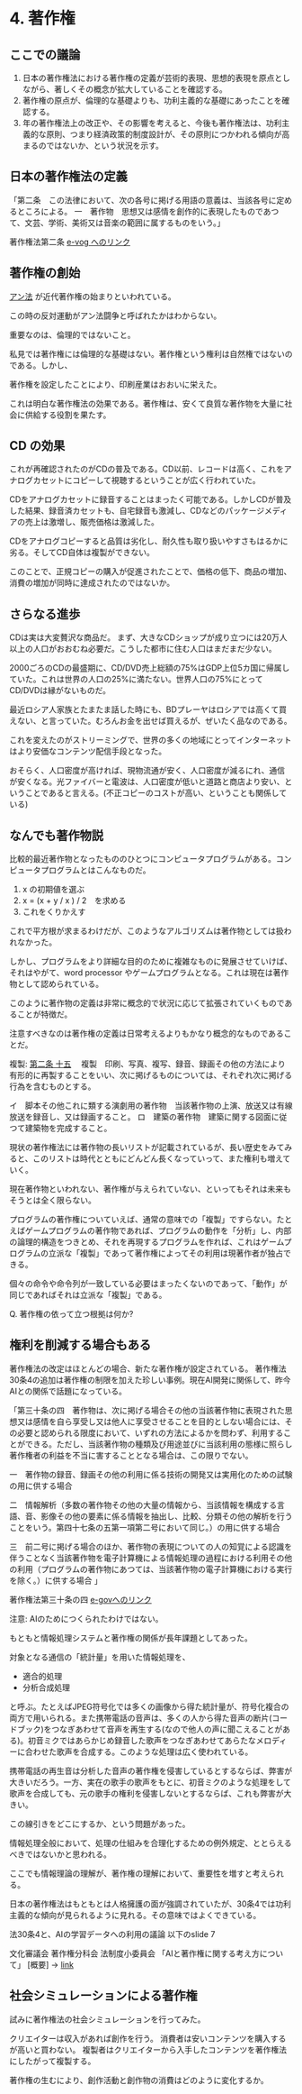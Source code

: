 # 4. 著作権

## ここでの議論

1. 日本の著作権法における著作権の定義が芸術的表現、思想的表現を原点としながら、著しくその概念が拡大していることを確認する。
1. 著作権の原点が、倫理的な基礎よりも、功利主義的な基礎にあったことを確認する。
1. 年の著作権法上の改正や、その影響を考えると、今後も著作権法は、功利主義的な原則、つまり経済政策的制度設計が、その原則につかわれる傾向が高まるのではないか、という状況を示す。

## 日本の著作権法の定義


「第二条　この法律において、次の各号に掲げる用語の意義は、当該各号に定めるところによる。
一　著作物　思想又は感情を創作的に表現したものであつて、文芸、学術、美術又は音楽の範囲に属するものをいう。」

著作権法第二条 [e-vog へのリンク](https://elaws.e-gov.go.jp/document?lawid=345AC0000000048)

## 著作権の創始

[アン法](https://ja.wikipedia.org/wiki/%E3%82%A2%E3%83%B3%E6%B3%95) が近代著作権の始まりといわれている。

この時の反対運動がアン法闘争と呼ばれたかはわからない。

重要なのは、倫理的ではないこと。

私見では著作権には倫理的な基礎はない。著作権という権利は自然権ではないのである。しかし、

著作権を設定したことにより、印刷産業はおおいに栄えた。

これは明白な著作権法の効果である。著作権は、安くて良質な著作物を大量に社会に供給する役割を果たす。

## CD の効果

これが再確認されたのがCDの普及である。CD以前、レコードは高く、これをアナログカセットにコピーして視聴するということが広く行われていた。

CDをアナログカセットに録音することはまったく可能である。しかしCDが普及した結果、録音済カセットも、自宅録音も激減し、CDなどのパッケージメディアの売上は激増し、販売価格は激減した。

CDをアナログコピーすると品質は劣化し、耐久性も取り扱いやすさもはるかに劣る。そしてCD自体は複製ができない。

このことで、正規コピーの購入が促進されたことで、価格の低下、商品の増加、消費の増加が同時に達成されたのではないか。

## さらなる進歩

CDは実は大変贅沢な商品だ。
まず、大きなCDショップが成り立つには20万人以上の人口がおおむね必要だ。こうした都市に住む人口はまだまだ少ない。

2000ごろのCDの最盛期に、CD/DVD売上総額の75%はGDP上位5カ国に帰属していた。これは世界の人口の25%に満たない。世界人口の75%にとってCD/DVDは縁がないものだ。

最近ロシア人家族とたまたま話した時にも、BDプレーヤはロシアでは高くて買えない、と言っていた。むろんお金を出せば買えるが、ぜいたく品なのである。

これを変えたのがストリーミングで、世界の多くの地域にとってインターネットはより安価なコンテンツ配信手段となった。

おそらく、人口密度が高ければ、現物流通が安く、人口密度が減るにれ、通信が安くなる。光ファイバーと電波は、人口密度が低いと道路と商店より安い、ということであると言える。(不正コピーのコストが高い、ということも関係している)

## なんでも著作物説

比較的最近著作物となったもののひとつにコンピュータプログラムがある。コンピュータプログラムとはこんなものだ。

 1. x の初期値を選ぶ
 1. x = (x + y / x ) / 2　を求める
 1. これをくりかえす

これで平方根が求まるわけだが、このようなアルゴリズムは著作物としては扱われなかった。

しかし、プログラムをより詳細な目的のために複雑なものに発展させていけば、それはやがて、word processor やゲームプログラムとなる。これは現在は著作物として認められている。


このように著作物の定義は非常に概念的で状況に応じて拡張されていくものであることが特徴だ。

注意すべきなのは著作権の定義は日常考えるよりもかなり概念的なものであることだ。

複製: 
[第二条 十五](
    https://elaws.e-gov.go.jp/document?lawid=345AC0000000048_20220617_504AC0000000068#Mp-At_2) 　複製　印刷、写真、複写、録音、録画その他の方法により有形的に再製することをいい、次に掲げるものについては、それぞれ次に掲げる行為を含むものとする。

イ　脚本その他これに類する演劇用の著作物　当該著作物の上演、放送又は有線放送を録音し、又は録画すること。
ロ　建築の著作物　建築に関する図面に従つて建築物を完成すること。

現状の著作権法には著作物の長いリストが記載されているが、長い歴史をみてみると、このリストは時代とともにどんどん長くなっていって、また権利も増えていく。

現在著作物といわれない、著作権が与えられていない、といってもそれは未来もそうとは全く限らない。


プログラムの著作権についていえば、通常の意味での「複製」ですらない。たとえばゲームプログラムの著作物であれば、プログラムの動作を「分析」し、内部の論理的構造をつきとめ、それを再現するプログラムを作れば、これはゲームプログラムの立派な「複製」であって著作権によってその利用は現著作者が独占できる。

個々の命令や命令列が一致している必要はまったくないのであって、「動作」が同じであればそれは立派な「複製」である。

Q. 著作権の依って立つ根拠は何か?


## 権利を削減する場合もある

著作権法の改定はほとんどの場合、新たな著作権が設定されている。
著作権法30条4の追加は著作権の制限を加えた珍しい事例。現在AI開発に関係して、昨今AIとの関係で話題になっている。


「第三十条の四　著作物は、次に掲げる場合その他の当該著作物に表現された思想又は感情を自ら享受し又は他人に享受させることを目的としない場合には、その必要と認められる限度において、いずれの方法によるかを問わず、利用することができる。ただし、当該著作物の種類及び用途並びに当該利用の態様に照らし著作権者の利益を不当に害することとなる場合は、この限りでない。

一　著作物の録音、録画その他の利用に係る技術の開発又は実用化のための試験の用に供する場合

二　情報解析（多数の著作物その他の大量の情報から、当該情報を構成する言語、音、影像その他の要素に係る情報を抽出し、比較、分類その他の解析を行うことをいう。第四十七条の五第一項第二号において同じ。）の用に供する場合

三　前二号に掲げる場合のほか、著作物の表現についての人の知覚による認識を伴うことなく当該著作物を電子計算機による情報処理の過程における利用その他の利用（プログラムの著作物にあつては、当該著作物の電子計算機における実行を除く。）に供する場合 」

著作権法第三十条の四
[e-govへのリンク](https://elaws.e-gov.go.jp/document?lawid=345AC0000000048#Mp-At_30_4)


注意: AIのためにつくられたわけではない。

もともと情報処理システムと著作権の関係が長年課題としてあった。

対象となる通信の「統計量」を用いた情報処理を、

- 適合的処理
- 分析合成処理

と呼ぶ。たとえばJPEG符号化では多くの画像から得た統計量が、符号化複合の両方で用いられる。また携帯電話の音声は、多くの人から得た音声の断片(コードブック)をつなぎあわせて音声を再生する(なので他人の声に聞こえることがある)。初音ミクではあらかじめ録音した歌声をつなぎあわせてあらたなメロディーに合わせた歌声を合成する。このような処理は広く使われている。

携帯電話の再生音は分析した音声の著作権を侵害しているとするならば、弊害が大きいだろう。一方、実在の歌手の歌声をもとに、初音ミクのような処理をして歌声を合成しても、元の歌手の権利を侵害しないとするならば、これも弊害が大きい。

この線引きをどこにするか、という問題があった。

情報処理全般において、処理の仕組みを合理化するための例外規定、ととらえるべきではないかと思われる。

ここでも情報理論の理解が、著作権の理解において、重要性を増すと考えられる。

日本の著作権法はもともとは人格擁護の面が強調されていたが、30条4では功利主義的な傾向が見られるように見れる。その意味ではよくできている。

法30条4と、AIの学習データへの利用の議論 以下のslide 7

文化審議会 著作権分科会 法制度小委員会 「AIと著作権に関する考え方について」 [概要] -> [link](https://www.bunka.go.jp/seisaku/bunkashingikai/chosakuken/pdf/94037901_02.pdf#:~:text=%E8%91%97%E4%BD%9C%E6%A8%A9%E6%B3%95%28%E6%8A%9C%E7%B2%8B%29,%28%E8%91%97%E4%BD%9C%E7%89%A9%E3%81%AB%E8%A1%A8%E7%8F%BE%E3%81%95%E3%82%8C%E3%81%9F%E6%80%9D%E6%83%B3%E5%8F%88%E3%81%AF%E6%84%9F%E6%83%85%E3%81%AE%E4%BA%AB%E5%8F%97%E3%82%92%E7%9B%AE%E7%9A%84%E3%81%A8%E3%81%97%E3%81%AA%E3%81%84%E5%88%A9%E7%94%A8%29%E7%AC%AC30%E6%9D%A1%E3%81%AE4%E8%91%97%E4%BD%9C%E7%89%A9%E3%81%AF%E3%80%81%E6%AC%A1%E3%81%AB%E6%8E%B2%E3%81%92%E3%82%8B%E5%A0%B4%E5%90%88%E3%81%9D%E3%81%AE%E4%BB%96%E3%81%AE%E5%BD%93%E8%A9%B2%E8%91%97%E4%BD%9C%E7%89%A9%E3%81%AB%E8%A1%A8%E7%8F%BE%E3%81%95%E3%82%8C%E3%81%9F%E6%80%9D%E6%83%B3%E5%8F%88%E3%81%AF%E6%84%9F%E6%83%85%E3%82%92%E8%87%AA%E3%82%89%E4%BA%AB%E5%8F%97%E3%81%97%E5%8F%88%E3%81%AF%E4%BB%96%E4%BA%BA%E3%81%AB%E4%BA%AB%E5%8F%97%E3%81%95%E3%81%9B%E3%82%8B%E3%81%93%E3%81%A8%E3%82%92%E7%9B%AE%E7%9A%84%E3%81%A8%E3%81%97%E3%81%AA%E3%81%84%E5%A0%B4%E5%90%88%E3%81%AB%E3%81%AF%E3%80%81%E3%81%9D%E3%81%AE%E5%BF%85%E8%A6%81%E3%81%A8%E8%AA%8D%E3%82%81%E3%82%89%E3%82%8C%E3%82%8B%E9%99%90%E5%BA%A6%E3%81%AB%E3%81%8A%E3%81%84%E3%81%A6%E3%80%81%E3%81%84%E3%81%9A%E3%82%8C%E3%81%AE%E6%96%B9%E6%B3%95%E3%81%AB%E3%82%88%E3%82%8B%E3%81%8B%E3%82%92%E5%95%8F%E3%82%8F%E3%81%9A%E3%80%81%E5%88%A9%E7%94%A8%E3%81%99%E3%82%8B%E3%81%93%E3%81%A8%E3%81%8C%E3%81%A7%E3%81%8D%E3%82%8B%E3%80%82)



## 社会シミュレーションによる著作権

試みに著作権法の社会シミュレーションを行ってみた。

クリエイターは収入があれば創作を行う。
消費者は安いコンテンツを購入するが高いと買わない。
複製者はクリエイターから入手したコンテンツを著作権法にしたがって複製する。

著作権の生むにより、創作活動と創作物の消費はどのように変化するか。

